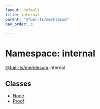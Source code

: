 ```yaml
---
layout: default
title: internal
parent: "@fuel-ts/merklesum"
nav_order: 3

---
```


# Namespace: internal

[@fuel-ts/merklesum](../index.md).internal

## Classes

- [Node](../classes/internal-Node.md)
- [Proof](../classes/internal-Proof.md)
